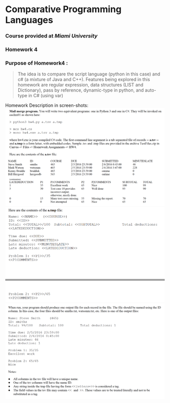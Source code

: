 # Comparative Programming Languages 
### Course provided at *Miami University*
### Homework 4
### Purpose of Homework4 : 
> The idea is to compare the script language (python in this case) and c# (a mixture of Java and C++). 
> Features being explored in this homework are regular expression, data structures (LIST and Dictionary), pass by reference, 
> dynamic-type in python, and auto-type in C# (using var) 

Homework Description in screen-shots:
![PART I](https://github.com/kaiLiGit/Comparative-Language/blob/master/hw4_c%23_n_python/pic1.png)
![PART II](https://github.com/kaiLiGit/Comparative-Language/blob/master/hw4_c%23_n_python/pic2.png)
![PART III](https://github.com/kaiLiGit/Comparative-Language/blob/master/hw4_c%23_n_python/pic3.png)
